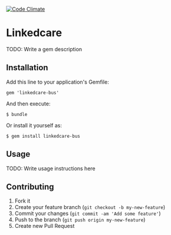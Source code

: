 [![Code Climate](https://codeclimate.com/repos/521f59daf3ea003de002e96a/badges/0fa0ceb6d72b6d8555c2/gpa.png)](https://codeclimate.com/repos/521f59daf3ea003de002e96a/feed)
# Linkedcare

TODO: Write a gem description

## Installation

Add this line to your application's Gemfile:

    gem 'linkedcare-bus'

And then execute:

    $ bundle

Or install it yourself as:

    $ gem install linkedcare-bus

## Usage

TODO: Write usage instructions here

## Contributing

1. Fork it
2. Create your feature branch (`git checkout -b my-new-feature`)
3. Commit your changes (`git commit -am 'Add some feature'`)
4. Push to the branch (`git push origin my-new-feature`)
5. Create new Pull Request
